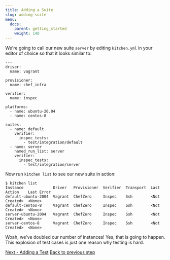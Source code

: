 ```yaml
---
title: Adding a Suite
slug: adding-suite
menu:
  docs:
    parent: getting_started
    weight: 140
---
```


We're going to call our new suite `server` by editing `kitchen.yml` in your editor of choice so that it looks similar to:

~~~
---
driver:
  name: vagrant

provisioner:
  name: chef_infra

verifier:
  name: inspec

platforms:
  - name: ubuntu-20.04
  - name: centos-8

suites:
  - name: default
    verifier:
      inspec_tests:
        - test/integration/default
  - name: server
    named_run_list: server
    verifier:
      inspec_tests:
        - test/integration/server
~~~

Now run `kitchen list` to see our new suite in action:

~~~
$ kitchen list
Instance             Driver   Provisioner  Verifier  Transport  Last Action    Last Error
default-ubuntu-2004  Vagrant  ChefZero     Inspec    Ssh        <Not Created>  <None>
default-centos-8     Vagrant  ChefZero     Inspec    Ssh        <Not Created>  <None>
server-ubuntu-2004   Vagrant  ChefZero     Inspec    Ssh        <Not Created>  <None>
server-centos-8      Vagrant  ChefZero     Inspec    Ssh        <Not Created>  <None>
~~~

Woah, we've doubled our number of instances! Yes, that is going to happen. This explosion of test cases is just one reason why testing is hard.

<div class="sidebar--footer">
<a class="button primary-cta" href="/docs/getting-started/adding-test">Next - Adding a Test</a>
<a class="sidebar--footer--back" href="/docs/getting-started/adding-feature">Back to previous step</a>
</div>
